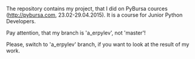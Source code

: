 The repository contains my project, that I did on PyBursa cources (http://pybursa.com, 23.02-29.04.2015). It is a course for Junior Python Developers.

Pay attention, that my branch is 'a_erpylev', not 'master'!

Please, switch to 'a_erpylev' branch, if you want to look at the result of my work.

